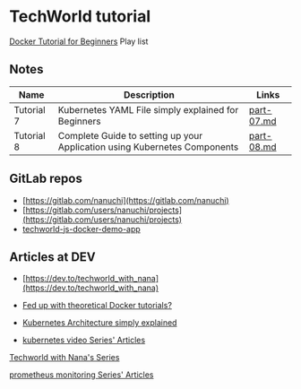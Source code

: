 # TechWorld tutorial

[Docker Tutorial for Beginners](https://www.youtube.com/playlist?list=PLy7NrYWoggjzfAHlUusx2wuDwfCrmJYcs) Play list

## Notes

| Name           | Description                                                 | Links                    |
| -------------- | ----------------------------------------------------------- | -------------------------|
| Tutorial 7     | Kubernetes YAML File simply explained for Beginners         | [part-07.md](part-07.md) |
| Tutorial 8     | Complete Guide to setting up your Application using Kubernetes Components | [part-08.md](part-08.md) |

## GitLab repos

* [https://gitlab.com/nanuchi](https://gitlab.com/nanuchi)
* [https://gitlab.com/users/nanuchi/projects](https://gitlab.com/users/nanuchi/projects)
* [techworld-js-docker-demo-app](https://gitlab.com/nanuchi/techworld-js-docker-demo-app)

## Articles at DEV

* [https://dev.to/techworld_with_nana](https://dev.to/techworld_with_nana)
* [Fed up with theoretical Docker tutorials?](https://dev.to/techworld_with_nana/fed-up-with-theoretical-docker-tutorials-4076)

* [Kubernetes Architecture simply explained](https://dev.to/techworld_with_nana/kubernetes-architecture-simply-explained-4m49)
* [kubernetes video Series' Articles](https://dev.to/techworld_with_nana/series/4349)

[Techworld with Nana's Series](https://dev.to/techworld_with_nana/series)

[prometheus monitoring Series' Articles](https://dev.to/techworld_with_nana/series/7855)
